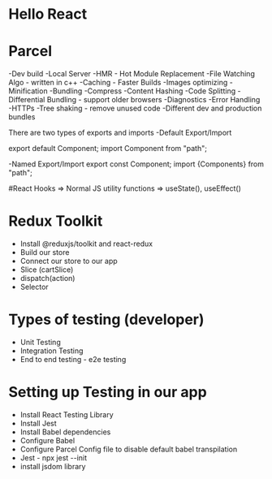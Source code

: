 # Hello React

# Parcel
-Dev build
-Local Server
-HMR - Hot Module Replacement
-File Watching Algo - written in c++
-Caching - Faster Builds
-Images optimizing
-Minification
-Bundling
-Compress
-Content  Hashing
-Code Splitting
-Differential Bundling - support older browsers
-Diagnostics
-Error Handling
-HTTPs
-Tree shaking - remove unused code
-Different dev and production bundles

There are two types of exports and imports
-Default Export/Import

export default Component;
import Component from "path";

-Named Export/Import
export const Component;
import {Components} from "path";

#React Hooks => Normal JS utility functions => useState(), useEffect()

# Redux Toolkit
- Install @reduxjs/toolkit and react-redux
- Build our store
- Connect our store to our app
- Slice (cartSlice)
- dispatch(action)
- Selector

# Types of testing (developer)
- Unit Testing
- Integration Testing
- End to end testing - e2e testing

# Setting up Testing in our app
- Install React Testing Library
- Install Jest
- Install Babel dependencies
- Configure Babel
- Configure Parcel Config file to disable default babel transpilation
- Jest - npx jest --init
- install jsdom library
